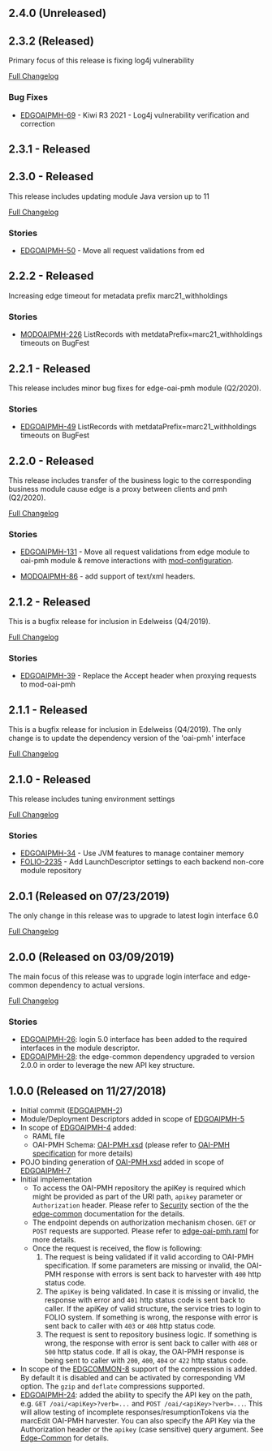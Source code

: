 ## 2.4.0 (Unreleased)

## 2.3.2 (Released)

Primary focus of this release is fixing log4j vulnerability

[Full Changelog](https://github.com/folio-org/edge-oai-pmh/compare/v2.3.1...v2.3.2)

### Bug Fixes
* [EDGOAIPMH-69](https://issues.folio.org/browse/EDGOAIPMH-69) - Kiwi R3 2021 - Log4j vulnerability verification and correction

## 2.3.1 - Released

## 2.3.0 - Released

This release includes updating module Java version up to 11

[Full Changelog](https://github.com/folio-org/edge-oai-pmh/compare/v2.2.0...v2.3.0)

### Stories
* [EDGOAIPMH-50](https://issues.folio.org/browse/EDGOAIPMH-50) - Move all request validations from ed

## 2.2.2 - Released

Increasing edge timeout for metadata prefix marc21_withholdings

### Stories
* [MODOAIPMH-226](https://issues.folio.org/browse/MODOAIPMH-226) ListRecords with metdataPrefix=marc21_withholdings timeouts on BugFest

## 2.2.1 - Released

This release includes minor bug fixes for edge-oai-pmh module (Q2/2020).

### Stories
* [EDGOAIPMH-49](https://issues.folio.org/browse/EDGOAIPMH-49) ListRecords with metdataPrefix=marc21_withholdings timeouts on BugFest

## 2.2.0 - Released

This release includes transfer of the business logic to the corresponding business module cause edge is a proxy between clients and pmh  (Q2/2020). 

[Full Changelog](https://github.com/folio-org/edge-oai-pmh/compare/v2.1.2...v2.2.0)

### Stories
* [EDGOAIPMH-131](https://issues.folio.org/browse/MODOAIPMH-131) - Move all request validations from edge module to oai-pmh module & remove interactions with [mod-configuration](https://github.com/folio-org/mod-configuration).

* [MODOAIPMH-86](https://issues.folio.org/browse/MODOAIPMH-86) - add support of text/xml headers.

## 2.1.2 - Released

This is a bugfix release for inclusion in Edelweiss (Q4/2019). 

[Full Changelog](https://github.com/folio-org/edge-oai-pmh/compare/v2.1.1...v2.1.2)

### Stories
* [EDGOAIPMH-39](https://issues.folio.org/browse/EDGOAIPMH-39) - Replace the Accept header when proxying requests to mod-oai-pmh

## 2.1.1 - Released

This is a bugfix release for inclusion in Edelweiss (Q4/2019).  The only change is to update the dependency version of the 'oai-pmh' interface

[Full Changelog](https://github.com/folio-org/edge-oai-pmh/compare/v2.1.0...v2.1.1)

## 2.1.0 - Released

This release includes tuning environment settings

[Full Changelog](https://github.com/folio-org/edge-oai-pmh/compare/v2.0.1...v2.1.0)

### Stories
* [EDGOAIPMH-34](https://issues.folio.org/browse/EDGOAIPMH-34) - Use JVM features to manage container memory
* [FOLIO-2235](https://issues.folio.org/browse/FOLIO-2235) - Add LaunchDescriptor settings to each backend non-core module repository

## 2.0.1 (Released on 07/23/2019)

The only change in this release was to upgrade to latest login interface 6.0

[Full Changelog](https://github.com/folio-org/edge-oai-pmh/compare/v2.0.0...v2.0.1)

## 2.0.0 (Released on 03/09/2019)

The main focus of this release was to upgrade login interface and edge-common dependency to actual versions.

[Full Changelog](https://github.com/folio-org/edge-oai-pmh/compare/v1.0.0...v2.0.0)

### Stories
 * [EDGOAIPMH-26](https://issues.folio.org/browse/EDGOAIPMH-26): login 5.0 interface has been added to the required interfaces in the module descriptor.
 * [EDGOAIPMH-28](https://issues.folio.org/browse/EDGOAIPMH-28): the edge-common dependency upgraded to version 2.0.0 in order to leverage the new API key structure.

## 1.0.0 (Released on 11/27/2018)
 * Initial commit ([EDGOAIPMH-2](https://issues.folio.org/projects/EDGOAIPMH/issues/EDGOAIPMH-2))
 * Module/Deployment Descriptors added in scope of [EDGOAIPMH-5](https://issues.folio.org/projects/EDGOAIPMH/issues/EDGOAIPMH-5)
 * In scope of [EDGOAIPMH-4](https://issues.folio.org/projects/EDGOAIPMH/issues/EDGOAIPMH-4) added:
    + RAML file
    + OAI-PMH Schema: [OAI-PMH.xsd](http://www.openarchives.org/OAI/2.0/OAI-PMH.xsd) (please refer to [OAI-PMH specification](http://www.openarchives.org/OAI/openarchivesprotocol.html#OAIPMHschema) for more details)
 * POJO binding generation of [OAI-PMH.xsd](http://www.openarchives.org/OAI/2.0/OAI-PMH.xsd) added in scope of [EDGOAIPMH-7](https://issues.folio.org/projects/EDGOAIPMH/issues/EDGOAIPMH-7)
 * Initial implementation
    + To access the OAI-PMH repository the apiKey is required which might be provided as part of the URI path, `apikey` parameter or `Authorization` header. Please refer to [Security](https://github.com/folio-org/edge-common#security) section of the the [edge-common](https://github.com/folio-org/edge-common/blob/master/README.md) documentation for the details.
    + The endpoint depends on authorization mechanism chosen. `GET` or `POST` requests are supported. Please refer to [edge-oai-pmh.raml](ramls/edge-oai-pmh.raml) for more details.
    + Once the request is received, the flow is following:
      1. The request is being validated if it valid according to OAI-PMH specification. If some parameters are missing or invalid, the OAI-PMH response with errors is sent back to harvester with `400` http status code.
      2. The `apiKey` is being validated. In case it is missing or invalid, the response with error and `401` http status code is sent back to caller. If the apiKey of valid structure, the service tries to login to FOLIO system. If something is wrong, the response with error is sent back to caller with `403` or `408` http status code.
      3. The request is sent to repository business logic. If something is wrong, the response with error is sent back to caller with `408` or `500` http status code. If all is okay, the OAI-PMH response is being sent to caller with `200`, `400`, `404` or `422` http status code.
 * In scope of the [EDGCOMMON-8](https://issues.folio.org/browse/EDGCOMMON-8) support of the compression is added. By default it is disabled and can be activated by corresponding VM option. The `gzip` and `deflate` compressions supported.
 * [EDGOAIPMH-24](https://issues.folio.org/browse/EDGOAIPMH-24): added the ability to specify the API key on the path, e.g. `GET /oai/<apiKey>?verb=...` and `POST /oai/<apiKey>?verb=...`.  This will allow testing of incomplete responses/resumptionTokens via the marcEdit OAI-PMH harvester.  You can also specify the API Key via the Authorization header or the `apikey` (case sensitive) query argument.  See [Edge-Common](https://github.com/folio-org/edge-common/#api-key-sources) for details.
